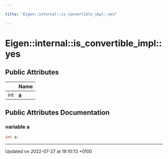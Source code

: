 ```yaml
---

title: "Eigen::internal::is_convertible_impl::yes"

---
```


# Eigen::internal::is_convertible_impl::yes





## Public Attributes

|                | Name           |
| -------------- | -------------- |
| int | **[a](http://example.org/classes/structeigen_1_1internal_1_1is__convertible__impl_1_1yes/#variable-a)**  |

## Public Attributes Documentation

### variable a

```cpp
int a;
```


-------------------------------

Updated on 2022-07-27 at 19:10:13 +0100